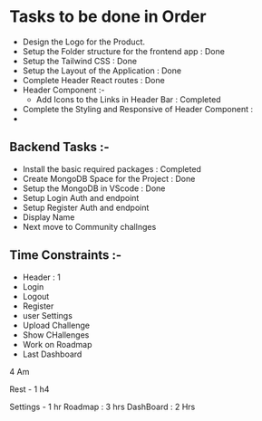 # Tasks to be done in Order

- Design the Logo for the Product.
- Setup the Folder structure for the frontend app : Done
- Setup the Tailwind CSS : Done
- Setup the Layout of the Application : Done
- Complete Header React routes : Done
- Header Component :-
  - Add Icons to the Links in Header Bar : Completed
- Complete the Styling and Responsive of Header Component :
-

## Backend Tasks :-

- Install the basic required packages : Completed
- Create MongoDB Space for the Project : Done
- Setup the MongoDB in VScode : Done
- Setup Login Auth and endpoint
- Setup Register Auth and endpoint
- Display Name
- Next move to Community challnges

## Time Constraints :-

- Header : 1
- Login
- Logout
- Register
- user Settings
- Upload Challenge
- Show CHallenges
- Work on Roadmap
- Last Dashboard

4 Am

Rest - 1 h4

Settings - 1 hr
Roadmap : 3 hrs
DashBoard : 2 Hrs
